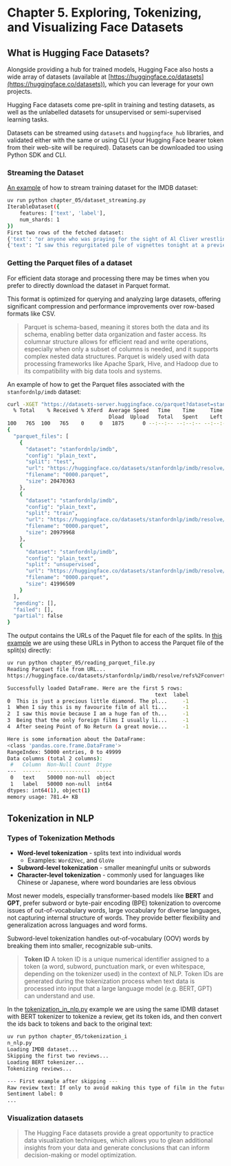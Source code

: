 # Chapter 5. Exploring, Tokenizing, and Visualizing Face Datasets

## What is Hugging Face Datasets?

Alongside providing a hub for trained models, Hugging Face also hosts a wide array
of datasets (available at [https://huggingface.co/datasets](https://huggingface.co/datasets)), which you can leverage for your own projects.

Hugging Face datasets come pre-split in training and testing datasets, as well as
the unlabelled datasets for unsupervised or semi-supervised learning tasks.

Datasets can be streamed using `datasets` and `huggingface_hub` libraries, and validated
either with the same or using CLI (your Hugging Face bearer token from their web-site will be required). Datasets can be downloaded too using Python SDK and CLI.

### Streaming the Dataset

[An example](dataset_streaming.py) of how to stream training dataset for the IMDB dataset:

```bash
uv run python chapter_05/dataset_streaming.py
IterableDataset({
    features: ['text', 'label'],
    num_shards: 1
})
First two rows of the fetched dataset:
{'text': "or anyone who was praying for the sight of Al Cliver wrestling a naked, 7ft tall black guy into a full nelson, your film has arrived! Film starlet Laura Crawford (Ursula Buchfellner) is kidnapped by a group who demand the ransom of $6 million to be delivered to their island hideaway. What they don't count on is rugged Vietnam vet Peter Weston (Cliver) being hired by a film producer to save the girl. And what they really didn't count on was a local tribe that likes to offer up young women to their monster cannibal god with bloodshot bug eyes.<br /><br />Pretty much the same filming set up as CANNIBALS, this one fares a bit better when it comes to entertainment value, thanks mostly a hilarious dub track and the impossibly goofy monster with the bulging eyes (Franco confirms they were split ping pong balls on the disc's interview). Franco gets a strong EuroCult supporting cast including Gisela Hahn (CONTAMINATION) and Werner Pochath (whose death is one of the most head-scratching things I ever seen as a guy who is totally not him is shown - in close up - trying to be him). The film features tons of nudity and the gore (Tempra paint variety) is there. The highlight for me was the world's slowly fistfight between Cliver and Antonio de Cabo in the splashing waves. Sadly, ol' Jess pads this one out to an astonishing (and, at times, agonizing) 1 hour and 40 minutes when it should have run 80 minutes tops. <br /><br />For the most part, the Severin DVD looks pretty nice but there are some odd ghosting images going on during some of the darker scenes. Also, one long section of dialog is in Spanish with no subs (they are an option, but only when you listen to the French track). Franco gives a nice 16- minute interview about the film and has much more pleasant things to say about Buchfellner than his CANNIBALS star Sabrina Siani.", 'label': 0}
{'text': "I saw this regurgitated pile of vignettes tonight at a preview screening and I was straight up blown away by how bad it was. <br /><br />First off, the film practically flaunted its gaping blind spots. There are no black or gay New Yorkers in love? Or who, say, know the self-involved white people in love? I know it's not the love Crash of anvil-tastic inclusiveness but you can't pretend to have a cinematic New York with out these fairly prevalent members of society. Plus, you know the people who produced this ish thought Crash deserved that ham-handed Oscar, so where is everyone? <br /><br />Possibly worse than the bizarre and willful socioeconomic ignorance were the down right offensive chapters (remember when you were in high school and people were openly disgusted with pretty young women in wheelchairs? Me either). This movie ran the gamut of ways to be the worst. Bad acting, bad writing, bad directing -- all spanning every possible genre ever to concern wealthy white people who smoke cigarettes outside fancy restaurants. <br /><br />But thank god they finally got powerhouses Hayden Christensen and Rachel Bilson back together for that Jumper reunion. And, side note, Uma dodged a bullet; Ethan Hawke looks ravaged. This, of course, is one thing in terms of his looks, but added an incredibly creepy extra vibe of horribleness to his terrifyingly scripted scene opposite poor, lovely Maggie Q.<br /><br />I had a terrible time choosing my least favorite scene for the end of film questionnaire, but it has to be the Anton Yelchin/ Olivia Thirlby bit for the sheer lack of taste, which saddens me because I really like those two actors. I don't consider myself easily offended, but all I could do was scoff and look around with disgust like someone's 50 year old aunt. <br /><br />A close second place in this incredibly tight contest of terrible things is Shia LaBeouf's tone deaf portrayal of what it means for a former Disney Channel star to act against Julie Christie. I don't mean opposite, I mean against. Against is the only explanation. I realize now that the early sequence with Orlando Bloom is a relative highlight. HIGHLIGHT. Please keep that in mind when your brain begins to leak out your ear soon after the opening credits, which seem to be a nod to the first New York Real World. This film is embarrassing, strangely dated, inarticulate, ineffective, pretentious and, in the end, completely divorced from any real idea of New York at all. <br /><br />(The extra star is for the Cloris Leachman/ Eli Wallach sequence, as it is actually quite sweet, but it is only one bright spot in what feels like hours of pointless, masturbatory torment.)", 'label': 0}
```

### Getting the Parquet files of a dataset

For efficient data storage and processing there may be times when you prefer to directly download the dataset in Parquet format.

This format is optimized for querying and analyzing large datasets, offering significant compression and performance
improvements over row-based formats like CSV.

> Parquet is schema-based, meaning it stores both the data and its schema, enabling better data organization and faster access.
> Its columnar structure allows for efficient read and write operations, especially when only a subset of columns is needed, and
> it supports complex nested data structures. Parquet is widely used with data processing frameworks like Apache Spark, Hive,
> and Hadoop due to its compatibility with big data tools and systems.

An example of how to get the Parquet files associated with the `stanfordnlp/imdb` dataset:

```bash
curl -XGET "https://datasets-server.huggingface.co/parquet?dataset=stanfordnlp/imdb" | jq .
  % Total    % Received % Xferd  Average Speed   Time    Time     Time  Current
                                 Dload  Upload   Total   Spent    Left  Speed
100   765  100   765    0     0   1875      0 --:--:-- --:--:-- --:--:--  1875
{
  "parquet_files": [
    {
      "dataset": "stanfordnlp/imdb",
      "config": "plain_text",
      "split": "test",
      "url": "https://huggingface.co/datasets/stanfordnlp/imdb/resolve/refs%2Fconvert%2Fparquet/plain_text/test/0000.parquet",
      "filename": "0000.parquet",
      "size": 20470363
    },
    {
      "dataset": "stanfordnlp/imdb",
      "config": "plain_text",
      "split": "train",
      "url": "https://huggingface.co/datasets/stanfordnlp/imdb/resolve/refs%2Fconvert%2Fparquet/plain_text/train/0000.parquet",
      "filename": "0000.parquet",
      "size": 20979968
    },
    {
      "dataset": "stanfordnlp/imdb",
      "config": "plain_text",
      "split": "unsupervised",
      "url": "https://huggingface.co/datasets/stanfordnlp/imdb/resolve/refs%2Fconvert%2Fparquet/plain_text/unsupervised/0000.parquet",
      "filename": "0000.parquet",
      "size": 41996509
    }
  ],
  "pending": [],
  "failed": [],
  "partial": false
}
```

The output contains the URLs of the Paquet file for each of the splits. In [this example](reading_parquet_file.py) we are
using these URLs in Python to access the Parquet file of the split(s) directly:

```bash
uv run python chapter_05/reading_parquet_file.py
Reading Parquet file from URL...
https://huggingface.co/datasets/stanfordnlp/imdb/resolve/refs%2Fconvert%2Fparquet/plain_text/unsupervised/0000.parquet

Successfully loaded DataFrame. Here are the first 5 rows:
                                                text  label
0  This is just a precious little diamond. The pl...     -1
1  When I say this is my favourite film of all ti...     -1
2  I saw this movie because I am a huge fan of th...     -1
3  Being that the only foreign films I usually li...     -1
4  After seeing Point of No Return (a great movie...     -1

Here is some information about the DataFrame:
<class 'pandas.core.frame.DataFrame'>
RangeIndex: 50000 entries, 0 to 49999
Data columns (total 2 columns):
 #   Column  Non-Null Count  Dtype
---  ------  --------------  -----
 0   text    50000 non-null  object
 1   label   50000 non-null  int64
dtypes: int64(1), object(1)
memory usage: 781.4+ KB
```

## Tokenization in NLP

### Types of Tokenization Methods

- **Word-level tokenization** - splits text into individual words
  - Examples: `Word2Vec`, and `GloVe`
- **Subword-level tokenization** - smaller meaningful units or subwords
- **Character-level tokenization** - commonly used for languages like Chinese or Japanese, where word boundaries are less obvious

Most newer models, especially transformer-based models like **BERT** and **GPT**, prefer subword or byte-pair encoding (BPE) tokenization
to overcome issues of out-of-vocabulary words, large vocabulary for diverse languages, not capturing internal structure of words.
They provide better flexibility and generalization across languages and word forms.

Subword-level tokenization handles out-of-vocabulary (OOV) words by breaking them into smaller, recognizable sub-units.

> **Token ID**
> A token ID is a unique numerical identifier assigned to a token (a word, subword, punctuation mark, or even whitespace, depending
> on the tokenizer used) in the context of NLP. Token IDs are generated during the tokenization process when text data is processed
> into input that a large language model (e.g. BERT, GPT) can understand and use.

In the [tokenization_in_nlp.py](tokenization_in_nlp.py) example we are using the same
IDMB dataset with BERT tokenizer to tokenize a review, get its token ids, and then
convert the ids back to tokens and back to the original text:

```bash
uv run python chapter_05/tokenization_i
n_nlp.py
Loading IMDB dataset...
Skipping the first two reviews...
Loading BERT tokenizer...
Tokenizing reviews...

--- First example after skipping ---
Raw review text: If only to avoid making this type of film in the future. This film is interesting as an experiment but tells no cogent story.<br /><br />One might feel virtuous for sitting thru it because it touches on so many IMPORTANT issues but it does so without any discernable motive. The viewer comes away with no new perspectives (unless one comes up with one while one's mind wanders, as it will invariably do during this pointless film).<br /><br />One might better spend one's time staring out a window at a tree growing.<br /><br />
Sentiment label: 0
...
```

### Visualization datasets

> The Hugging Face datasets provide a great opportunity to practice data visualization
> techniques, which allows you to glean additional insights from your data and generate
> conclusions that can inform decision-making or model optimization.
